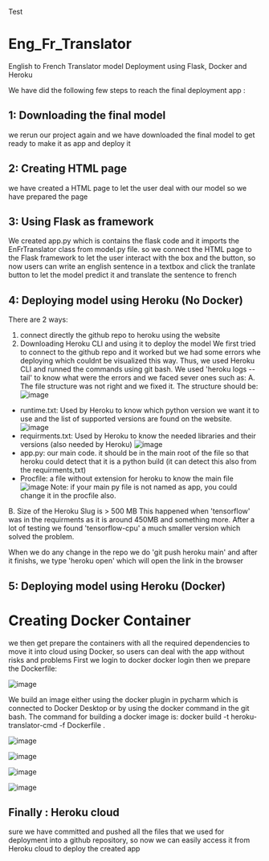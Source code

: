 Test
# Eng_Fr_Translator
English to French Translator model Deployment using Flask, Docker and Heroku

We have did the following few steps to reach the final deployment app :
## 1: Downloading the final model
we rerun our project again and we have downloaded the final model to get ready to make it as app and deploy it 
## 2: Creating HTML page
we have created a HTML page to let the user deal with our model so we have prepared the page
## 3: Using Flask as framework
We created app.py which is contains the flask code and it imports the EnFrTranslator class from model.py file.
so we connect the HTML page to the Flask framework to let the user interact with the box and the button, so now users can write an english sentence in a textbox and click the tranlate button to let the model predict it and translate the sentence to french
## 4: Deploying model using Heroku (No Docker)
There are 2 ways:
1) connect directly the github repo to heroku using the website
2) Downloading Heroku CLI and using it to deploy the model
We first tried to connect to the github repo and it worked but we had some errors whe deploying which couldnt be visualized this way. Thus, we used Heroku CLI and runned the commands using git bash. We used 'heroku logs --tail' to know what were the errors and we faced sever ones such as:
A. The file structure was not right and we fixed it.
The structure should be:
![image](https://user-images.githubusercontent.com/75530842/194516888-235c3f91-201d-4993-b224-15e5a71ee705.png)
- runtime.txt: Used by Heroku to know which python version we want it to use and the list of supported versions are found on the website.
![image](https://user-images.githubusercontent.com/75530842/194517148-0c4c57c8-3dca-4662-a871-a7effaa9afed.png)
- requirments.txt: Used by Heroku to know the needed libraries and their versions (also needed by Heroku)
![image](https://user-images.githubusercontent.com/75530842/194517474-6d59c34a-1cd6-43a9-8416-080170107910.png)
- app.py: our main code. it should be in the main root of the file so that heroku could detect that it is a python build (it can detect this also from the requirments,txt)
- Procfile: a file without extension for heroku to know the main file
![image](https://user-images.githubusercontent.com/75530842/194517915-834bf512-e745-462a-8c6f-24a5ef7919e5.png)
Note: if your main py file is not named as app, you could change it in the procfile also.

B. Size of the Heroku Slug is > 500 MB
This happened when 'tensorflow' was in the requirments as it is around 450MB and something more. After a lot of testing we found 'tensorflow-cpu' a much smaller version which solved the problem.

When we do any change in the repo we do 'git push heroku main' and after it finishs, we type 'heroku open' which will open the link in the browser

## 5: Deploying model using Heroku (Docker)

# Creating Docker Container
we then get prepare the containers with all the required dependencies to move it into cloud using Docker, so users can deal with the app without risks and problems
First we login to docker 
docker login
then we prepare the Dockerfile:

![image](https://user-images.githubusercontent.com/75530842/194549461-19f449df-841c-43b1-a388-b71119b53a43.png)

We build an image either using the docker plugin in pycharm which is connected to Docker Desktop or by using the docker command in the git bash. The command for building a docker image is:  docker build -t heroku-translator-cmd -f Dockerfile .

![image](https://user-images.githubusercontent.com/75530842/194709746-a7615080-ee00-488b-af26-9c7b6fd7694a.png)

![image](https://user-images.githubusercontent.com/75530842/194709756-1d39d1d8-78ac-4687-ad05-88f78b483c03.png)

![image](https://user-images.githubusercontent.com/75530842/194709775-d3faf236-8bf0-4cf4-85b3-d8f133afd658.png)

![image](https://user-images.githubusercontent.com/75530842/194710296-6fd951c2-b84e-4d57-ba0a-bdc98845b7da.png)




## Finally : Heroku cloud
sure we have committed and pushed all the files that we used for deployment into a github repository, so now we can easily access it from Heroku cloud to deploy the created app 

